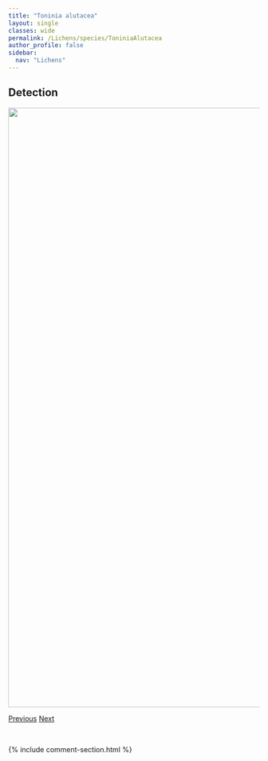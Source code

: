 ```yaml
---
title: "Toninia alutacea"
layout: single
classes: wide
permalink: /Lichens/species/ToniniaAlutacea
author_profile: false
sidebar:
  nav: "Lichens"
---
```


<h2>Detection</h2>

<a href="https://drive.google.com/uc?export=view&id=1F-jPeb4roEjSEDCODOTr3k-xWlefhSj0">
<img src="https://drive.google.com/uc?export=view&id=1F-jPeb4roEjSEDCODOTr3k-xWlefhSj0" height = "1200" width = "800">
</a>


<a href="/DevelopmentWebsite/Lichens/species/ThelenellaMuscorum" class="pagination--pager" title="Thelenella muscorum">Previous</a> <a href="/DevelopmentWebsite/Lichens/species/ToniniaAromatica" class="pagination--pager" title="Toninia aromatica">Next</a>

<p>&nbsp;</p>

{% include comment-section.html %}
